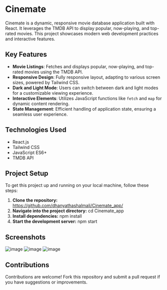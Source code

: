 # Cinemate

Cinemate is a dynamic, responsive movie database application built with React. It leverages the TMDB API to display popular, now-playing, and top-rated movies. This project showcases modern web development practices and interactive features.

## Key Features

- **Movie Listings**: Fetches and displays popular, now-playing, and top-rated movies using the TMDB API.
- **Responsive Design**: Fully responsive layout, adapting to various screen sizes, powered by Tailwind CSS.
- **Dark and Light Mode**: Users can switch between dark and light modes for a customizable viewing experience.
- **Interactive Elements**: Utilizes JavaScript functions like `fetch` and `map` for dynamic content rendering.
- **State Management**: Efficient handling of application state, ensuring a seamless user experience.

## Technologies Used

- React.js
- Tailwind CSS
- JavaScript ES6+
- TMDB API
  
## Project Setup

To get this project up and running on your local machine, follow these steps:

1.  **Clone the repository:** https://github.com/dhanyathashalmali/Cinemate_app/
2. **Navigate into the project directory:** cd Cinemate_app  
3. **Install dependencies:** npm install
4. **Start the development server:** npm start
   
## Screenshots

![image](https://github.com/dhanyathashalmali/Cinemate_app/assets/73874127/ca54b071-a0d2-44a7-94d7-b1869369dcc9)
![image](https://github.com/dhanyathashalmali/Cinemate_app/assets/73874127/bb6aeea8-02d2-4d78-a8c2-b67da9de99c4)
![image](https://github.com/dhanyathashalmali/Cinemate_app/assets/73874127/862b4dd1-4c31-46a4-bad7-8d9248cf3da1)

## Contributions

Contributions are welcome! Fork this repository and submit a pull request if you have suggestions or improvements.


